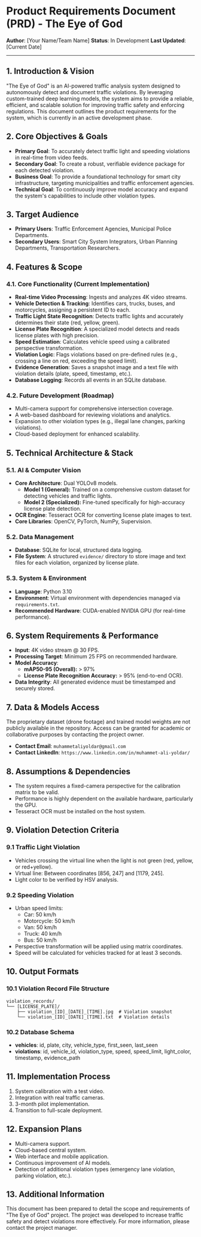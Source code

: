 # Product Requirements Document (PRD) - The Eye of God

**Author**: [Your Name/Team Name]
**Status**: In Development
**Last Updated**: [Current Date]

---

## 1. Introduction & Vision

"The Eye of God" is an AI-powered traffic analysis system designed to autonomously detect and document traffic violations. By leveraging custom-trained deep learning models, the system aims to provide a reliable, efficient, and scalable solution for improving traffic safety and enforcing regulations. This document outlines the product requirements for the system, which is currently in an active development phase.

## 2. Core Objectives & Goals

- **Primary Goal**: To accurately detect traffic light and speeding violations in real-time from video feeds.
- **Secondary Goal**: To create a robust, verifiable evidence package for each detected violation.
- **Business Goal**: To provide a foundational technology for smart city infrastructure, targeting municipalities and traffic enforcement agencies.
- **Technical Goal**: To continuously improve model accuracy and expand the system's capabilities to include other violation types.

## 3. Target Audience

- **Primary Users**: Traffic Enforcement Agencies, Municipal Police Departments.
- **Secondary Users**: Smart City System Integrators, Urban Planning Departments, Transportation Researchers.

## 4. Features & Scope

### 4.1. Core Functionality (Current Implementation)
- **Real-time Video Processing**: Ingests and analyzes 4K video streams.
- **Vehicle Detection & Tracking**: Identifies cars, trucks, buses, and motorcycles, assigning a persistent ID to each.
- **Traffic Light State Recognition**: Detects traffic lights and accurately determines their state (red, yellow, green).
- **License Plate Recognition**: A specialized model detects and reads license plates with high precision.
- **Speed Estimation**: Calculates vehicle speed using a calibrated perspective transformation.
- **Violation Logic**: Flags violations based on pre-defined rules (e.g., crossing a line on red, exceeding the speed limit).
- **Evidence Generation**: Saves a snapshot image and a text file with violation details (plate, speed, timestamp, etc.).
- **Database Logging**: Records all events in an SQLite database.

### 4.2. Future Development (Roadmap)
- Multi-camera support for comprehensive intersection coverage.
- A web-based dashboard for reviewing violations and analytics.
- Expansion to other violation types (e.g., illegal lane changes, parking violations).
- Cloud-based deployment for enhanced scalability.

## 5. Technical Architecture & Stack

### 5.1. AI & Computer Vision
- **Core Architecture**: Dual YOLOv8 models.
  - **Model 1 (General):** Trained on a comprehensive custom dataset for detecting vehicles and traffic lights.
  - **Model 2 (Specialized):** Fine-tuned specifically for high-accuracy license plate detection.
- **OCR Engine**: Tesseract OCR for converting license plate images to text.
- **Core Libraries**: OpenCV, PyTorch, NumPy, Supervision.

### 5.2. Data Management
- **Database**: SQLite for local, structured data logging.
- **File System**: A structured `evidence/` directory to store image and text files for each violation, organized by license plate.

### 5.3. System & Environment
- **Language**: Python 3.10
- **Environment**: Virtual environment with dependencies managed via `requirements.txt`.
- **Recommended Hardware**: CUDA-enabled NVIDIA GPU (for real-time performance).

## 6. System Requirements & Performance

- **Input**: 4K video stream @ 30 FPS.
- **Processing Target**: Minimum 25 FPS on recommended hardware.
- **Model Accuracy**:
  - **mAP50-95 (Overall):** > 97%
  - **License Plate Recognition Accuracy:** > 95% (end-to-end OCR).
- **Data Integrity**: All generated evidence must be timestamped and securely stored.

## 7. Data & Models Access

The proprietary dataset (drone footage) and trained model weights are not publicly available in the repository. Access can be granted for academic or collaborative purposes by contacting the project owner.

- **Contact Email**: `muhammetaliyoldar@gmail.com`
- **Contact LinkedIn**: `https://www.linkedin.com/in/muhammet-ali-yoldar/`

## 8. Assumptions & Dependencies

- The system requires a fixed-camera perspective for the calibration matrix to be valid.
- Performance is highly dependent on the available hardware, particularly the GPU.
- Tesseract OCR must be installed on the host system.

## 9. Violation Detection Criteria

### 9.1 Traffic Light Violation
- Vehicles crossing the virtual line when the light is not green (red, yellow, or red+yellow).
- Virtual line: Between coordinates [856, 247] and [1179, 245].
- Light color to be verified by HSV analysis.

### 9.2 Speeding Violation
- Urban speed limits:
  - Car: 50 km/h
  - Motorcycle: 50 km/h
  - Van: 50 km/h
  - Truck: 40 km/h
  - Bus: 50 km/h
- Perspective transformation will be applied using matrix coordinates.
- Speed will be calculated for vehicles tracked for at least 3 seconds.

## 10. Output Formats

### 10.1 Violation Record File Structure
```
violation_records/
└── [LICENSE_PLATE]/
    ├── violation_[ID]_[DATE]_[TIME].jpg  # Violation snapshot
    └── violation_[ID]_[DATE]_[TIME].txt  # Violation details
```

### 10.2 Database Schema
- **vehicles**: id, plate, city, vehicle_type, first_seen, last_seen
- **violations**: id, vehicle_id, violation_type, speed, speed_limit, light_color, timestamp, evidence_path

## 11. Implementation Process

1. System calibration with a test video.
2. Integration with real traffic cameras.
3. 3-month pilot implementation.
4. Transition to full-scale deployment.

## 12. Expansion Plans

- Multi-camera support.
- Cloud-based central system.
- Web interface and mobile application.
- Continuous improvement of AI models.
- Detection of additional violation types (emergency lane violation, parking violation, etc.).

## 13. Additional Information

This document has been prepared to detail the scope and requirements of "The Eye of God" project. The project was developed to increase traffic safety and detect violations more effectively. For more information, please contact the project manager. 